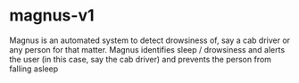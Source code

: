 # magnus-v1
Magnus is an automated system to detect drowsiness of, say a cab driver or any person for that matter. Magnus identifies sleep / drowsiness and alerts the user (in this case, say the cab driver) and prevents the person from falling asleep

